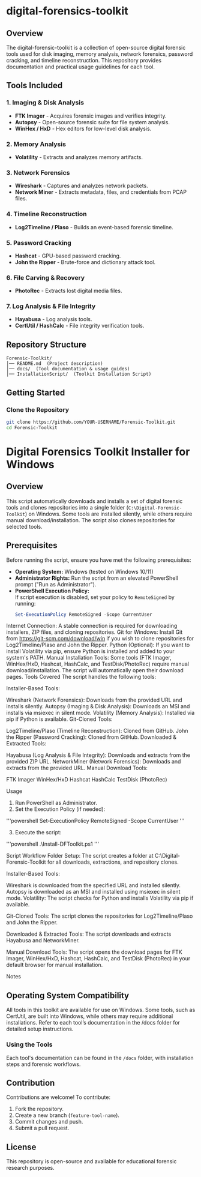 # digital-forensics-toolkit

## Overview
The digital-forensic-toolkit is a collection of open-source digital forensic tools used for disk imaging, memory analysis, network forensics, password cracking, and timeline reconstruction. This repository provides documentation and practical usage guidelines for each tool.

## Tools Included

### **1. Imaging & Disk Analysis**
- **FTK Imager** - Acquires forensic images and verifies integrity.
- **Autopsy** - Open-source forensic suite for file system analysis.
- **WinHex / HxD** - Hex editors for low-level disk analysis.

### **2. Memory Analysis**
- **Volatility** - Extracts and analyzes memory artifacts.

### **3. Network Forensics**
- **Wireshark** - Captures and analyzes network packets.
- **Network Miner** - Extracts metadata, files, and credentials from PCAP files.

### **4. Timeline Reconstruction**
- **Log2Timeline / Plaso** - Builds an event-based forensic timeline.

### **5. Password Cracking**
- **Hashcat** - GPU-based password cracking.
- **John the Ripper** - Brute-force and dictionary attack tool.

### **6. File Carving & Recovery**
- **PhotoRec** - Extracts lost digital media files.

### **7. Log Analysis & File Integrity**
- **Hayabusa** - Log analysis tools.
- **CertUtil / HashCalc** - File integrity verification tools.

## Repository Structure
```
Forensic-Toolkit/
│── README.md  (Project description)
│── docs/  (Tool documentation & usage guides)
│── InstallationScript/  (Toolkit Installation Script)

```

## Getting Started
### **Clone the Repository**
```sh
git clone https://github.com/YOUR-USERNAME/Forensic-Toolkit.git
cd Forensic-Toolkit
```
# Digital Forensics Toolkit Installer for Windows

## Overview

This script automatically downloads and installs a set of digital forensic tools and clones repositories into a single folder (`C:\Digital-Forensic-Toolkit`) on Windows. Some tools are installed silently, while others require manual download/installation. The script also clones repositories for selected tools.

## Prerequisites

Before running the script, ensure you have met the following prerequisites:

- **Operating System:** Windows (tested on Windows 10/11)
- **Administrator Rights:** Run the script from an elevated PowerShell prompt ("Run as Administrator").
- **PowerShell Execution Policy:**  
  If script execution is disabled, set your policy to `RemoteSigned` by running:
  ```powershell
  Set-ExecutionPolicy RemoteSigned -Scope CurrentUser
Internet Connection: A stable connection is required for downloading installers, ZIP files, and cloning repositories.
Git for Windows:
Install Git from https://git-scm.com/download/win if you wish to clone repositories for Log2Timeline/Plaso and John the Ripper.
Python (Optional):
If you want to install Volatility via pip, ensure Python is installed and added to your system's PATH.
Manual Installation Tools:
Some tools (FTK Imager, WinHex/HxD, Hashcat, HashCalc, and TestDisk/PhotoRec) require manual download/installation. The script will automatically open their download pages.
Tools Covered
The script handles the following tools:

Installer-Based Tools:

Wireshark (Network Forensics):
Downloads from the provided URL and installs silently.
Autopsy (Imaging & Disk Analysis):
Downloads an MSI and installs via msiexec in silent mode.
Volatility (Memory Analysis):
Installed via pip if Python is available.
Git-Cloned Tools:

Log2Timeline/Plaso (Timeline Reconstruction):
Cloned from GitHub.
John the Ripper (Password Cracking):
Cloned from GitHub.
Downloaded & Extracted Tools:

Hayabusa (Log Analysis & File Integrity):
Downloads and extracts from the provided ZIP URL.
NetworkMiner (Network Forensics):
Downloads and extracts from the provided URL.
Manual Download Tools:

FTK Imager
WinHex/HxD
Hashcat
HashCalc
TestDisk (PhotoRec)

Usage
1. Run PowerShell as Administrator.
2. Set the Execution Policy (if needed):

'''powershell Set-ExecutionPolicy RemoteSigned -Scope CurrentUser '''

3. Execute the script:

'''powershell .\Install-DFToolkit.ps1 '''

Script Workflow
Folder Setup:
The script creates a folder at C:\Digital-Forensic-Toolkit for all downloads, extractions, and repository clones.

Installer-Based Tools:

Wireshark is downloaded from the specified URL and installed silently.
Autopsy is downloaded as an MSI and installed using msiexec in silent mode.
Volatility:
The script checks for Python and installs Volatility via pip if available.

Git-Cloned Tools:
The script clones the repositories for Log2Timeline/Plaso and John the Ripper.

Downloaded & Extracted Tools:
The script downloads and extracts Hayabusa and NetworkMiner.

Manual Download Tools:
The script opens the download pages for FTK Imager, WinHex/HxD, Hashcat, HashCalc, and TestDisk (PhotoRec) in your default browser for manual installation.

Notes
## Operating System Compatibility
All tools in this toolkit are available for use on Windows. Some tools, such as CertUtil, are built into Windows, while others may require additional installations. Refer to each tool’s documentation in the /docs folder for detailed setup instructions.

### **Using the Tools**
Each tool's documentation can be found in the `/docs` folder, with installation steps and forensic workflows.

## Contribution
Contributions are welcome! To contribute:
1. Fork the repository.
2. Create a new branch (`feature-tool-name`).
3. Commit changes and push.
4. Submit a pull request.

## License
This repository is open-source and available for educational forensic research purposes.
